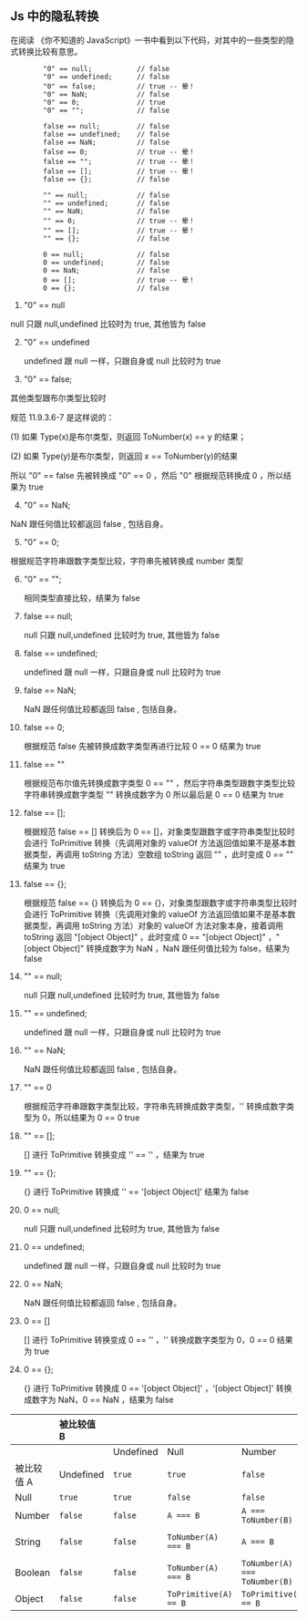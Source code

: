 ## Js 中的隐私转换

在阅读 《你不知道的 JavaScript》一书中看到以下代码，对其中的一些类型的隐式转换比较有意思。

```
        "0" == null;           // false
        "0" == undefined;      // false
        "0" == false;          // true -- 晕！
        "0" == NaN;            // false
        "0" == 0;              // true
        "0" == "";             // false

        false == null;         // false
        false == undefined;    // false
        false == NaN;          // false
        false == 0;            // true -- 晕！
        false == "";           // true -- 晕！
        false == [];           // true -- 晕！
        false == {};           // false

        "" == null;            // false
        "" == undefined;       // false
        "" == NaN;             // false
        "" == 0;               // true -- 晕！
        "" == [];              // true -- 晕！
        "" == {};              // false

        0 == null;             // false
        0 == undefined;        // false
        0 == NaN;              // false
        0 == [];               // true -- 晕！
        0 == {};               // false
```

1.  "0" == null

null 只跟 null,undefined 比较时为 true, 其他皆为 false

2. "0" == undefined

   undefined 跟 null 一样，只跟自身或 null 比较时为 true

3. "0" == false;

其他类型跟布尔类型比较时

规范 11.9.3.6-7 是这样说的：

(1) 如果 Type(x)是布尔类型，则返回 ToNumber(x) == y 的结果；

(2) 如果 Type(y)是布尔类型，则返回 x == ToNumber(y)的结果

所以 "0" == false 先被转换成 "0" == 0 ，然后 "0" 根据规范转换成 0 ，所以结果为 true

4.  "0" == NaN;

NaN 跟任何值比较都返回 false , 包括自身。

5.  "0" == 0;

根据规范字符串跟数字类型比较，字符串先被转换成 number 类型

6. "0" == "";

   相同类型直接比较，结果为 false

7. false == null;

   null 只跟 null,undefined 比较时为 true, 其他皆为 false

8. false == undefined;

   undefined 跟 null 一样，只跟自身或 null 比较时为 true

9. false == NaN;

   NaN 跟任何值比较都返回 false , 包括自身。

10. false == 0;

    根据规范 false 先被转换成数字类型再进行比较 0 == 0 结果为 true

11. false == ""

    根据规范布尔值先转换成数字类型 0 == "" ，然后字符串类型跟数字类型比较字符串转换成数字类型 "" 转换成数字为 0 所以最后是 0 == 0 结果为 true

12. false == [];

    根据规范 false == [] 转换后为 0 == []，对象类型跟数字或字符串类型比较时会进行 ToPrimitive 转换（先调用对象的 valueOf 方法返回值如果不是基本数据类型，再调用 toString 方法）空数组 toString 返回 "" ，此时变成 0 == "" 结果为 true

13. false == {};

    根据规范 false == {} 转换后为 0 == {}，对象类型跟数字或字符串类型比较时会进行 ToPrimitive 转换（先调用对象的 valueOf 方法返回值如果不是基本数据类型，再调用 toString 方法）对象的 valueOf 方法对象本身，接着调用 toString 返回 "[object Object]" ，此时变成 0 == "[object Object]" ，"[object Object]" 转换成数字为 NaN ，NaN 跟任何值比较为 false，结果为 false

14. "" == null;


    null 只跟 null,undefined 比较时为 true, 其他皆为 false

15. "" == undefined;

    undefined 跟 null 一样，只跟自身或 null 比较时为 true

16. "" == NaN;

    NaN 跟任何值比较都返回 false , 包括自身。

17. "" == 0

    根据规范字符串跟数字类型比较，字符串先转换成数字类型，'' 转换成数字类型为 0，所以结果为 0 == 0 true

18. "" == [];

    [] 进行 ToPrimitive 转换变成 '' == '' ，结果为 true

19. "" == {};

    {} 进行 ToPrimitive 转换成 '' == '[object Object]' 结果为 false

20. 0 == null;

    null 只跟 null,undefined 比较时为 true, 其他皆为 false

21. 0 == undefined;

    undefined 跟 null 一样，只跟自身或 null 比较时为 true

22. 0 == NaN;

    NaN 跟任何值比较都返回 false , 包括自身。

23. 0 == []

    [] 进行 ToPrimitive 转换变成 0 == '' ，'' 转换成数字类型为 0，0 == 0 结果为 true

24. 0 == {};

    {} 进行 ToPrimitive 转换成 0 == '[object Object]' ，'[object Object]' 转换成数字为 NaN，0 == NaN ，结果为 false

|            | 被比较值 B |           |                       |                               |                                 |                                 |              |
| :--------- | :--------- | --------- | --------------------- | ----------------------------- | ------------------------------- | ------------------------------- | ------------ |
|            |            | Undefined | Null                  | Number                        | String                          | Boolean                         | Object       |
| 被比较值 A | Undefined  | `true`    | `true`                | `false`                       | `false`                         | `false`                         | `IsFalsy(B)` |
| Null       | `true`     | `true`    | `false`               | `false`                       | `false`                         | `IsFalsy(B)`                    |              |
| Number     | `false`    | `false`   | `A === B`             | `A === ToNumber(B)`           | `A=== ToNumber(B)`              | `A== ToPrimitive(B)`            |              |
| String     | `false`    | `false`   | `ToNumber(A) === B`   | `A === B`                     | `ToNumber(A) === ToNumber(B)`   | `ToPrimitive(B) == A`           |              |
| Boolean    | `false`    | `false`   | `ToNumber(A) === B`   | `ToNumber(A) === ToNumber(B)` | `A === B`                       | `ToNumber(A) == ToPrimitive(B)` |              |
| Object     | `false`    | `false`   | `ToPrimitive(A) == B` | `ToPrimitive(A) == B`         | `ToPrimitive(A) == ToNumber(B)` | `A === B`                       |              |
